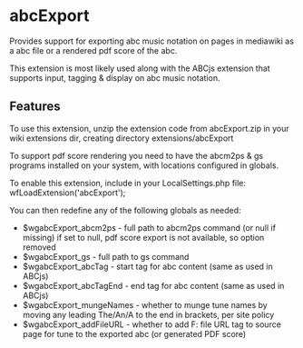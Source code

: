# abcExport

Provides support for exporting abc music notation on pages in mediawiki
as a abc file or a rendered pdf score of the abc.

This extension is most likely used along with the ABCjs extension
that supports input, tagging & display on abc music notation.

## Features

To use this extension, unzip the extension code from abcExport.zip 
in your wiki extensions dir, creating directory extensions/abcExport

To support pdf score rendering you need to have the abcm2ps & gs
programs installed on your system, with locations configured in globals.

To enable this extension, include in your LocalSettings.php file:
wfLoadExtension('abcExport');

You can then redefine any of the following globals as needed:

* $wgabcExport_abcm2ps - full path to abcm2ps command (or null if missing)
if set to null, pdf score export is not available, so option removed
* $wgabcExport_gs - full path to gs command
* $wgabcExport_abcTag - start tag for abc content (same as used in ABCjs)
* $wgabcExport_abcTagEnd - end tag for abc content (same as used in ABCjs)
* $wgabcExport_mungeNames - whether to munge tune names by moving any
leading The/An/A to the end in brackets, per site policy
* $wgabcExport_addFileURL - whether to add F: file URL tag to source page for
tune to the exported abc (or generated PDF score)

